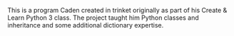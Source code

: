 This is a program Caden created in trinket originally as part of his
Create & Learn Python 3 class.  The project taught him Python classes
and inheritance and some additional dictionary expertise.
